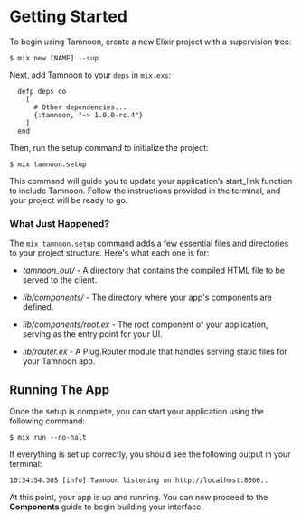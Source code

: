 # Getting Started

To begin using Tamnoon, create a new Elixir project with a supervision tree:

```console
$ mix new [NAME] --sup
```

Next, add Tamnoon to your `deps` in `mix.exs`:

```
  defp deps do
    [
      # Other dependencies...
      {:tamnoon, "~> 1.0.0-rc.4"}
    ]
  end
```

Then, run the setup command to initialize the project:

```console
$ mix tamnoon.setup
```

This command will guide you to update your application’s start_link function to include Tamnoon. Follow the instructions provided in the terminal, and your project will be ready to go.


### What Just Happened?

The `mix tamnoon.setup` command adds a few essential files and directories to your project structure. Here's what each one is for:

- _tamnoon\_out/_ - A directory that contains the compiled HTML file to be served to the client.

- _lib/components/_ - The directory where your app's components are defined.

- _lib/components/root.ex_ - The root component of your application, serving as the entry point for your UI.

- _lib/router.ex_ - A Plug.Router module that handles serving static files for your Tamnoon app.


## Running The App

Once the setup is complete, you can start your application using the following command:

```console
$ mix run --no-halt
```

If everything is set up correctly, you should see the following output in your terminal:

```console
10:34:54.305 [info] Tamnoon listening on http://localhost:8000..
```

At this point, your app is up and running. You can now proceed to the **Components** guide to begin building your interface.